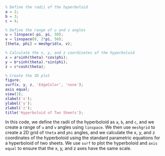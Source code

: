 ```matlab
% Define the radii of the hyperboloid
a = 2;
b = 3;
c = 4;

% Define the range of u and v angles
u = linspace(-pi, pi, 50);
v = linspace(0, 2*pi, 50);
[theta, phi] = meshgrid(u, v);

% Calculate the x, y, and z coordinates of the hyperboloid
x = a*sinh(theta).*cos(phi);
y = b*sinh(theta).*sin(phi);
z = c*cosh(theta);

% Create the 3D plot
figure;
surf(x, y, z, 'EdgeColor', 'none');
axis equal;
view(3);
xlabel('x');
ylabel('y');
zlabel('z');
title('Hyperboloid of Two Sheets');

```

In this code, we define the radii of the hyperboloid as `a`, `b`, and `c`, and we create a range of `u` and `v` angles using `linspace`. We then use `meshgrid` to create a 2D grid of `theta` and `phi` angles, and we calculate the x, y, and z coordinates of the hyperboloid using the standard parametric equations for a hyperboloid of two sheets. We use `surf` to plot the hyperboloid and `axis equal` to ensure that the x, y, and z axes have the same scale. 